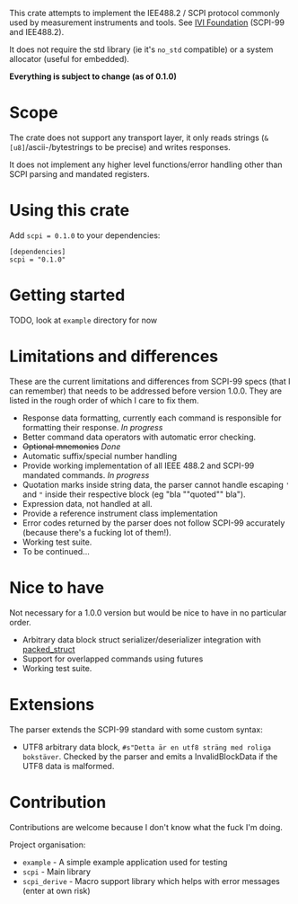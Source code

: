 This crate attempts to implement the IEE488.2 / SCPI protocol commonly used by measurement instruments and tools.
See [IVI Foundation](http://www.ivifoundation.org/specifications/default.aspx) (SCPI-99 and IEE488.2).

It does not require the std library (ie it's `no_std` compatible) or a system allocator (useful for embedded).

**Everything is subject to change (as of 0.1.0)**

# Scope
The crate does not support any transport layer, it only reads strings (`&[u8]`/ascii-/bytestrings to be precise) and writes responses.

It does not implement any higher level functions/error handling other than SCPI parsing and mandated registers.



# Using this crate
Add `scpi = 0.1.0` to your dependencies:
```
[dependencies]
scpi = "0.1.0"
```

# Getting started

TODO, look at `example` directory for now

# Limitations and differences
These are the current limitations and differences from SCPI-99 specs (that I can remember) that needs to be addressed before version 1.0.0.
They are listed in the rough order of which I care to fix them.

 * Response data formatting, currently each command is responsible for formatting their response. _In progress_
 * Better command data operators with automatic error checking.
 * ~~Optional mnemonics~~ _Done_
 * Automatic suffix/special number handling
 * Provide working implementation of all IEEE 488.2 and SCPI-99 mandated commands. _In progress_
 * Quotation marks inside string data, the parser cannot handle escaping `'` and `"` inside their respective block (eg "bla ""quoted"" bla").
 * Expression data, not handled at all.
 * Provide a reference instrument class implementation
 * Error codes returned by the parser does not follow SCPI-99 accurately (because there's a fucking lot of them!).
 * Working test suite.
 * To be continued...
 
# Nice to have
Not necessary for a 1.0.0 version but would be nice to have in no particular order.

 * Arbitrary data block struct serializer/deserializer integration with [packed_struct](https://docs.rs/packed_struct/0.3.0/packed_struct/)
 * Support for overlapped commands using futures
 * Working test suite.

# Extensions
The parser extends the SCPI-99 standard with some custom syntax:

 * UTF8 arbitrary data block, `#s"Detta är en utf8 sträng med roliga bokstäver`. Checked by the parser and emits a InvalidBlockData if the UTF8 data is malformed.

# Contribution
Contributions are welcome because I don't know what the fuck I'm doing.

Project organisation:

 * `example` - A simple example application used for testing
 * `scpi` - Main library
 * `scpi_derive` - Macro support library which helps with error messages (enter at own risk) 